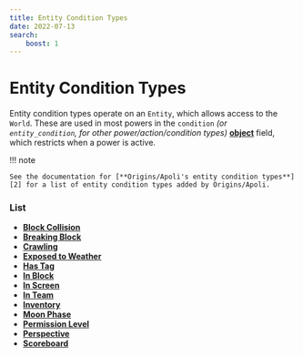 ```yaml
---
title: Entity Condition Types
date: 2022-07-13
search:
    boost: 1
---
```


#   Entity Condition Types

Entity condition types operate on an `Entity`, which allows access to the `World`. These are used in most powers in the `condition` *(or `entity_condition`, for other power/action/condition types)* [**object**][1] field, which restricts when a power is active.

!!! note
    
    See the documentation for [**Origins/Apoli's entity condition types**][2] for a list of entity condition types added by Origins/Apoli.


### List

* [**Block Collision**](entity_condition_types/block_collision.md)
* [**Breaking Block**](entity_condition_types/breaking_block.md)
* [**Crawling**](power_types/crawling.md)
* [**Exposed to Weather**](entity_condition_types/exposed_to_weather.md)
* [**Has Tag**](entity_condition_types/has_tag.md)
* [**In Block**](entity_condition_types/in_block.md)
* [**In Screen**](entity_condition_types/in_screen.md)
* [**In Team**](entity_condition_types/in_team.md)
* [**Inventory**](entity_condition_types/inventory.md)
* [**Moon Phase**](entity_condition_types/moon_phase.md)
* [**Permission Level**](entity_condition_types/permission_level.md)
* [**Perspective**](entity_condition_types/perspective.md)
* [**Scoreboard**](entity_condition_types/scoreboard.md)



[1]: https://origins.readthedocs.io/en/latest/types/data_types/object
[2]: https://origins.readthedocs.io/en/latest/types/entity_condition_types
